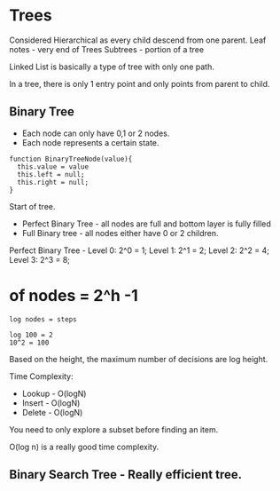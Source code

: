 # Trees

Considered Hierarchical as every child descend from one parent.
Leaf notes - very end of Trees
Subtrees - portion of a tree

Linked List is basically a type of tree with only one path.

In a tree, there is only 1 entry point and only points from parent to child.


## Binary Tree

* Each node can only have 0,1 or 2 nodes.
* Each node represents a certain state.

````
function BinaryTreeNode(value){
  this.value = value
  this.left = null;
  this.right = null;
}
````
Start of tree.
* Perfect Binary Tree - all nodes are full and bottom layer is fully filled
* Full Binary tree - all nodes either have 0 or 2 children.

Perfect Binary Tree -
Level 0: 2^0 = 1;
Level 1: 2^1 = 2;
Level 2: 2^2 = 4;
Level 3: 2^3 = 8;

# of nodes = 2^h -1
````
log nodes = steps

log 100 = 2
10^2 = 100
````

Based on the height, the maximum number of decisions are log height.

Time Complexity:

* Lookup - O(logN)
* Insert - O(logN)
* Delete - O(logN)

You need to only explore a subset before finding an item.

O(log n) is a really good time complexity.

## Binary Search Tree - Really efficient tree.
